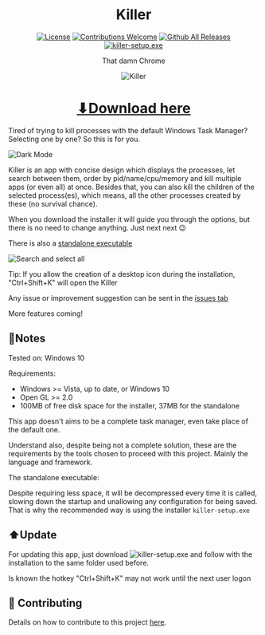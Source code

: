 <h1 align="center">Killer</h1>

<p align="center"><a href="https://github.com/ntaraujo/killer/blob/master/LICENSE"><img src="https://img.shields.io/github/license/ntaraujo/killer.svg" alt="License"></a>
<a href="https://github.com/ntaraujo/killer/issues"><img src="https://img.shields.io/badge/contributions-welcome-brightgreen.svg" alt="Contributions Welcome"></a>
<a href="https://github.com/ntaraujo/killer/releases/latest"><img src="https://img.shields.io/github/downloads/ntaraujo/killer/total.svg" alt="Github All Releases"></a>
<a href="https://github.com/ntaraujo/killer/releases/latest/download/killer-setup.exe"><img src="https://img.shields.io/badge/-download%20link-blue?logo=windows" alt="killer-setup.exe"></a></p>

<p align="center">That damn Chrome</p>

<p align="center"><img src="https://github.com/ntaraujo/killer/blob/main/data/samples/light.PNG" alt="Killer"></p>

<h1 align="center"><a href="https://github.com/ntaraujo/killer/releases/latest/download/killer-setup.exe">⬇Download here</a></h1>

Tired of trying to kill processes with the default Windows Task Manager? Selecting one by one? So this is for you.

![Dark Mode](https://github.com/ntaraujo/killer/blob/main/data/samples/dark.PNG)

Killer is an app with concise design which displays the processes, let search between them, order by pid/name/cpu/memory
and kill multiple apps (or even all) at once. Besides that, you can also kill the children of the selected process(es),
which means, all the other processes created by these (no survival chance).

When you download the installer it will guide you through the options, but there is no need to change anything. Just next next 😉

There is also a [standalone executable](https://github.com/ntaraujo/killer/releases/latest/download/Killer.exe)

![Search and select all](https://github.com/ntaraujo/killer/blob/main/data/samples/search.PNG)

Tip: If you allow the creation of a desktop icon during the installation, "Ctrl+Shift+K" will open the Killer

Any issue or improvement suggestion can be sent in the [issues tab](https://github.com/ntaraujo/killer/issues)

More features coming!

## 📝Notes

Tested on: Windows 10

Requirements:
* Windows >= Vista, up to date, or Windows 10
* Open GL >= 2.0
* 100MB of free disk space for the installer, 37MB for the standalone

This app doesn't aims to be a complete task manager, even take place of the default one.

Understand also, despite being not a complete solution, these are the requirements by the tools chosen to proceed with this project.
Mainly the language and framework.

The standalone executable:

Despite requiring less space, it will be decompressed every time it is called, slowing down the startup and unallowing any configuration for being saved.
That is why the recommended way is using the installer `killer-setup.exe`

## ⬆️Update

For updating this app, just download ![[killer-setup.exe](https://github.com/ntaraujo/killer/releases/latest/download/killer-setup.exe)](https://img.shields.io/badge/-the%20newest%20release-blue)
and follow with the installation to the same folder used before.

Is known the hotkey "Ctrl+Shift+K" may not work until the next user logon

## 🔧 Contributing

Details on how to contribute to this project [here](https://github.com/ntaraujo/killer/blob/master/CONTRIBUTING.md).
